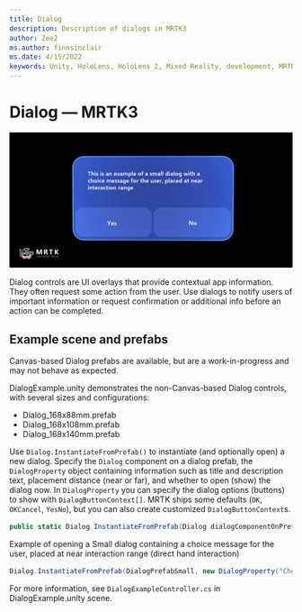 ```yaml
---
title: Dialog
description: Description of dialogs in MRTK3
author: Zee2
ms.author: finnsinclair
ms.date: 4/15/2022
keywords: Unity, HoloLens, HoloLens 2, Mixed Reality, development, MRTK, MRTK3, Dialog, UI
---
```


# Dialog &#8212; MRTK3

![Dialog](../../../mrtk3-overview/images/UXBuildingBlocks/MRTK_UX_v3_Dialog.png)

Dialog controls are UI overlays that provide contextual app information. They often request some action from the user. Use dialogs to notify users of important information or request confirmation or additional info before an action can be completed.

## Example scene and prefabs

Canvas-based Dialog prefabs are available, but are a work-in-progress and may not behave as expected.

DialogExample.unity demonstrates the non-Canvas-based Dialog controls, with several sizes and configurations:

- Dialog_168x88mm.prefab
- Dialog_168x108mm.prefab
- Dialog_168x140mm.prefab

Use `Dialog.InstantiateFromPrefab()` to instantiate (and optionally open) a new dialog. Specify the `Dialog` component on a dialog prefab, the `DialogProperty` object containing information such as title and description text, placement distance (near or far), and whether to open (show) the dialog now. In `DialogProperty` you can specify the dialog options (buttons) to show with `DialogButtonContext[]`. MRTK ships some defaults (`OK`, `OKCancel`, `YesNo`), but you can also create customized `DialogButtonContext`s.

```c#
public static Dialog InstantiateFromPrefab(Dialog dialogComponentOnPrefab, DialogProperty property = null, bool placeForNearInteraction = true, bool openOnInstantiate = false)
```

Example of opening a Small dialog containing a choice message for the user, placed at near interaction range (direct hand interaction)

```c#
Dialog.InstantiateFromPrefab(DialogPrefabSmall, new DialogProperty("Choice Dialog, Small, Near", "This is an example of a small dialog with a choice message for the user, placed at near interaction range", DialogButtonHelpers.YesNo), true, true);
```

For more information, see `DialogExampleController.cs` in DialogExample.unity scene.
